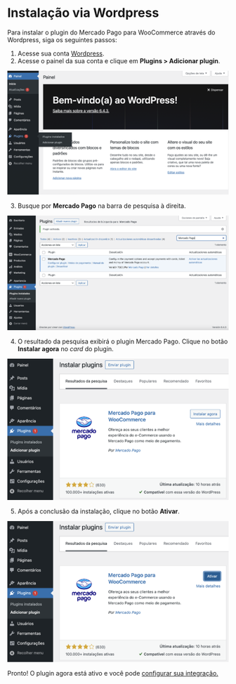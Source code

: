 # Instalação via Wordpress

Para instalar o plugin do Mercado Pago para WooCommerce através do Wordpress, siga os seguintes passos:

1. Acesse sua conta [Wordpress](https://wordpress.com/).
2. Acesse o painel da sua conta e clique em **Plugins > Adicionar plugin**.

![Add plugin](/images/woocomerce/add-plugin-pt.png)

3. Busque por **Mercado Pago** na barra de pesquisa à direita.

![Mercado Pago plugin](/images/woocomerce/mercado-pago-plugin-pt.png)

4. O resultado da pesquisa exibirá o plugin Mercado Pago. Clique no botão **Instalar agora** no _card_ do plugin.

![Install MP](/images/woocomerce/install-mp-pt.png)

5. Após a conclusão da instalação, clique no botão **Ativar**.

![Install MP](/images/woocomerce/activate-mp-pt.png)

Pronto! O plugin agora está ativo e você pode [configurar sua integração.](/developers/pt/docs/woocommerce/integration-configuration/plugin-configuration)

